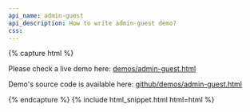 ```yaml
---
api_name: admin-guest
api_description: How to write admin-guest demo?
css: 
---
```


{% capture html %}

<section>
    <p>Please check a live demo here: <a href="https://rtcmulticonnection.herokuapp.com/demos/admin-guest.html">demos/admin-guest.html</a></p>
    <p>Demo's source code is available here: <a href="https://github.com/muaz-khan/RTCMultiConnection/tree/master/demos/admin-guest.html">github/demos/admin-guest.html</a></p>    
</section>

{% endcapture %}
{% include html_snippet.html html=html %}
